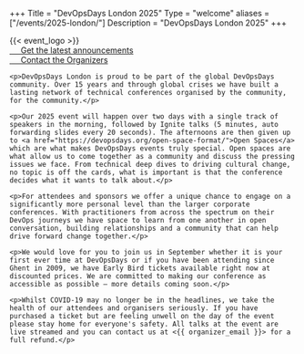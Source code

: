 +++
Title = "DevOpsDays London 2025"
Type = "welcome"
aliases = ["/events/2025-london/"]
Description = "DevOpsDays London 2025"
+++

<div class="row">
  <div class="col-md-4">
      {{< event_logo >}}
    <div class="d-flex flex-row">
      <div class="col-md-12">
        <div class="p-2">
          <a class="btn btn-secondary btn-block" href="https://devopsdays.us18.list-manage.com/subscribe?u=6c07d2ff23793b0dda5929f46&id=7aba07ba8c"> <i class="fa fa-list fa-lg"></i>&nbsp;&nbsp;
            &nbsp; Get the latest announcements</a>
        </div>
        <div class="p-2">
          <a class="btn btn-secondary btn-block" href="/events/2025-london/contact"> <i class="fa fa-envelope-o fa-lg"></i>&nbsp;&nbsp;
            &nbsp; Contact the Organizers</a>
        </div>
      </div>
    </div>
  </div>

  <div class="col-md-7">

    <p>DevOpsDays London is proud to be part of the global DevOpsDays community. Over 15 years and through global crises we have built a lasting network of technical conferences organised by the community, for the community.</p>

    <p>Our 2025 event will happen over two days with a single track of speakers in the morning, followed by Ignite talks (5 minutes, auto forwarding slides every 20 seconds). The afternoons are then given up to <a href="https://devopsdays.org/open-space-format/">Open Spaces</a> which are what makes DevOpsDays events truly special. Open spaces are what allow us to come together as a community and discuss the pressing issues we face. From technical deep dives to driving cultural change, no topic is off the cards, what is important is that the conference decides what it wants to talk about.</p>

    <p>For attendees and sponsors we offer a unique chance to engage on a significantly more personal level than the larger corporate conferences. With practitioners from across the spectrum on their DevOps journeys we have space to learn from one another in open conversation, building relationships and a community that can help drive forward change together.</p>

    <p>We would love for you to join us in September whether it is your first ever time at DevOpsDays or if you have been attending since Ghent in 2009, we have Early Bird tickets available right now at discounted prices. We are committed to making our conference as accessible as possible – more details coming soon.</p>

    <p>Whilst COVID-19 may no longer be in the headlines, we take the health of our attendees and organisers seriously. If you have purchased a ticket but are feeling unwell on the day of the event please stay home for everyone's safety. All talks at the event are live streamed and you can contact us at <{{ organizer_email }}> for a full refund.</p>
  </div>
</div>
